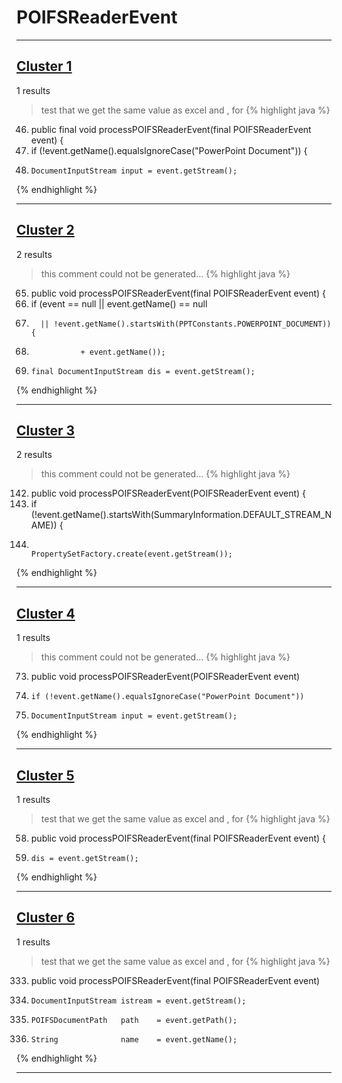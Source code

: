 # POIFSReaderEvent

***

## [Cluster 1](./1)
1 results
> test that we get the same value as excel and , for 
{% highlight java %}
46. public final void processPOIFSReaderEvent(final POIFSReaderEvent event) {
47.   if (!event.getName().equalsIgnoreCase("PowerPoint Document")) {
51.     DocumentInputStream input = event.getStream();
{% endhighlight %}

***

## [Cluster 2](./2)
2 results
> this comment could not be generated...
{% highlight java %}
65. public void processPOIFSReaderEvent(final POIFSReaderEvent event) {
67.   if (event == null || event.getName() == null
68.       || !event.getName().startsWith(PPTConstants.POWERPOINT_DOCUMENT)) {
71.                + event.getName());
77.     final DocumentInputStream dis = event.getStream();
{% endhighlight %}

***

## [Cluster 3](./3)
2 results
> this comment could not be generated...
{% highlight java %}
142. public void processPOIFSReaderEvent(POIFSReaderEvent event) {
143.   if (!event.getName().startsWith(SummaryInformation.DEFAULT_STREAM_NAME)) {
149.                               PropertySetFactory.create(event.getStream());
{% endhighlight %}

***

## [Cluster 4](./4)
1 results
> this comment could not be generated...
{% highlight java %}
73. public void processPOIFSReaderEvent(POIFSReaderEvent event)
77.     if (!event.getName().equalsIgnoreCase("PowerPoint Document"))
81.     DocumentInputStream input = event.getStream();
{% endhighlight %}

***

## [Cluster 5](./5)
1 results
> test that we get the same value as excel and , for 
{% highlight java %}
58. public void processPOIFSReaderEvent(final POIFSReaderEvent event) {
63.     dis = event.getStream();
{% endhighlight %}

***

## [Cluster 6](./6)
1 results
> test that we get the same value as excel and , for 
{% highlight java %}
333. public void processPOIFSReaderEvent(final POIFSReaderEvent event)
335.     DocumentInputStream istream = event.getStream();
336.     POIFSDocumentPath   path    = event.getPath();
337.     String              name    = event.getName();
{% endhighlight %}

***

